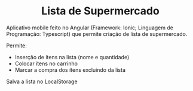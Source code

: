 <h1 align=center>Lista de Supermercado</h1>

Aplicativo mobile feito no Angular (Framework: Ionic; Linguagem de Programação: Typescript) que permite criação de lista de supermercado.

Permite:
 - Inserção de ítens na lista (nome e quantidade)
 - Colocar ítens no carrinho
 - Marcar a compra dos ítens excluindo da lista

Salva a lista no LocalStorage